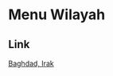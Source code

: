 # Menu Wilayah

## Link

[Baghdad, Irak](https://github.com/gigit-pemilu/pemilu-2024-99-luar-negeri/tree/main/pileg-dpr/hitung-suara/sub/99-luar-negeri/sub/10-baghdad-irak/sub/01-baghdad-irak/sub/0001-baghdad-irak)

